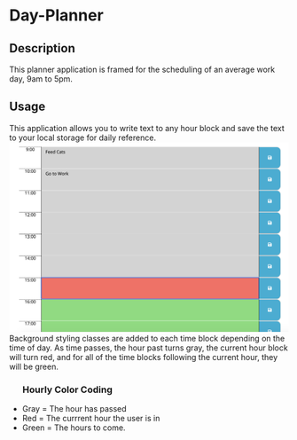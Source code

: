 # Day-Planner
<h2>Description</h2>
This planner application is framed for the scheduling of an average work day, 9am to 5pm. 
<h2>Usage</h2>
This application allows you to write text to any hour block and save the text to your local storage for daily reference.
<img src="dayplan.png" alt="dayplanner_view">
Background styling classes are added to each time block depending on the time of day. 
As time passes, the hour past turns gray, the current hour block will turn red, and for all of the time blocks following the current hour, they will be green.
<ul>
<h3>Hourly Color Coding</h3>
<li>Gray = The hour has passed</li>
<li>Red = The currrent hour the user is in</li>
<li>Green = The hours to come.</li>
</ul>